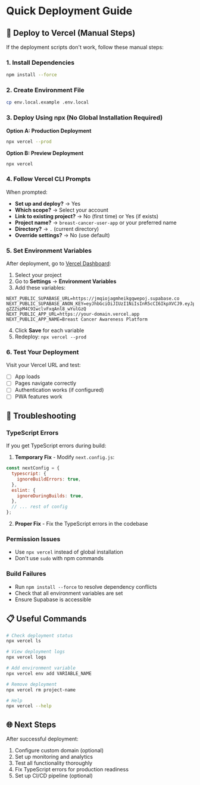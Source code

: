 # Quick Deployment Guide

## 🚀 Deploy to Vercel (Manual Steps)

If the deployment scripts don't work, follow these manual steps:

### 1. Install Dependencies
```bash
npm install --force
```

### 2. Create Environment File
```bash
cp env.local.example .env.local
```

### 3. Deploy Using npx (No Global Installation Required)

**Option A: Production Deployment**
```bash
npx vercel --prod
```

**Option B: Preview Deployment**
```bash
npx vercel
```

### 4. Follow Vercel CLI Prompts

When prompted:
- **Set up and deploy?** → Yes
- **Which scope?** → Select your account
- **Link to existing project?** → No (first time) or Yes (if exists)
- **Project name?** → `breast-cancer-user-app` or your preferred name
- **Directory?** → `.` (current directory)
- **Override settings?** → No (use default)

### 5. Set Environment Variables

After deployment, go to [Vercel Dashboard](https://vercel.com/dashboard):

1. Select your project
2. Go to **Settings** → **Environment Variables**
3. Add these variables:

```
NEXT_PUBLIC_SUPABASE_URL=https://jmqiojagmheikgqwepoj.supabase.co
NEXT_PUBLIC_SUPABASE_ANON_KEY=eyJhbGciOiJIUzI1NiIsInR5cCI6IkpXVCJ9.eyJpc3MiOiJzdXBhYmFzZSIsInJlZiI6ImptcWlvamFnbWhlaWtncXdlcG9qIiwicm9sZSI6ImFub24iLCJpYXQiOjE3NTIxMzUyNzIsImV4cCI6MjA2NzcxMTI3Mn0.ijL1Z9HejqkV-gZZZspM4C9IwclvFxqAnl8_wYulGzQ
NEXT_PUBLIC_APP_URL=https://your-domain.vercel.app
NEXT_PUBLIC_APP_NAME=Breast Cancer Awareness Platform
```

4. Click **Save** for each variable
5. Redeploy: `npx vercel --prod`

### 6. Test Your Deployment

Visit your Vercel URL and test:
- [ ] App loads
- [ ] Pages navigate correctly
- [ ] Authentication works (if configured)
- [ ] PWA features work

## 🔧 Troubleshooting

### TypeScript Errors
If you get TypeScript errors during build:

1. **Temporary Fix** - Modify `next.config.js`:
```javascript
const nextConfig = {
  typescript: {
    ignoreBuildErrors: true,
  },
  eslint: {
    ignoreDuringBuilds: true,
  },
  // ... rest of config
};
```

2. **Proper Fix** - Fix the TypeScript errors in the codebase

### Permission Issues
- Use `npx vercel` instead of global installation
- Don't use `sudo` with npm commands

### Build Failures
- Run `npm install --force` to resolve dependency conflicts
- Check that all environment variables are set
- Ensure Supabase is accessible

## 📋 Useful Commands

```bash
# Check deployment status
npx vercel ls

# View deployment logs
npx vercel logs

# Add environment variable
npx vercel env add VARIABLE_NAME

# Remove deployment
npx vercel rm project-name

# Help
npx vercel --help
```

## 🌐 Next Steps

After successful deployment:
1. Configure custom domain (optional)
2. Set up monitoring and analytics
3. Test all functionality thoroughly
4. Fix TypeScript errors for production readiness
5. Set up CI/CD pipeline (optional) 